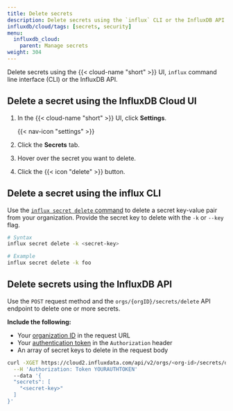 ```yaml
---
title: Delete secrets
description: Delete secrets using the `influx` CLI or the InfluxDB API.
influxdb/cloud/tags: [secrets, security]
menu:
  influxdb_cloud:
    parent: Manage secrets
weight: 304
---
```


Delete secrets using the {{< cloud-name "short" >}} UI, `influx` command line interface (CLI) or the InfluxDB API.

## Delete a secret using the InfluxDB Cloud UI

1. In the {{< cloud-name "short" >}} UI, click **Settings**.

    {{< nav-icon "settings" >}}
2. Click the **Secrets** tab.
3. Hover over the secret you want to delete.
4. Click the {{< icon "delete" >}} button.

## Delete a secret using the influx CLI
Use the [`influx secret delete` command](/influxdb/cloud/reference/cli/influx/secret/delete/)
to delete a secret key-value pair from your organization.
Provide the secret key to delete with the `-k` or `--key` flag.

```sh
# Syntax
influx secret delete -k <secret-key>

# Example
influx secret delete -k foo
```

## Delete secrets using the InfluxDB API
Use the `POST` request method and the `orgs/{orgID}/secrets/delete` API endpoint
to delete one or more secrets.

**Include the following:**

- Your [organization ID](/influxdb/cloud/organizations/view-orgs/#view-your-organization-id) in the request URL
- Your [authentication token](/influxdb/cloud/security/tokens/view-tokens/) in the `Authorization` header
- An array of secret keys to delete in the request body

<!-- -->
```bash
curl -XGET https://cloud2.influxdata.com/api/v2/orgs/<org-id>/secrets/delete \
  --H 'Authorization: Token YOURAUTHTOKEN'
  --data '{
  "secrets": [
    "<secret-key>"
  ]
}'
```
